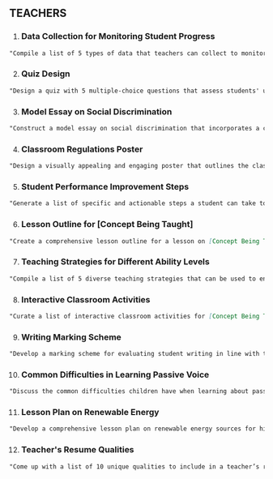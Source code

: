 ## TEACHERS

1.  ### Data Collection for Monitoring Student Progress

```markdown
"Compile a list of 5 types of data that teachers can collect to monitor student learning and progress, such as standardized test scores, attendance records, classroom participation, homework completion, and individual student-teacher conferences."
```

2.  ### Quiz Design

```markdown
"Design a quiz with 5 multiple-choice questions that assess students' understanding of [Concept Being Taught]. Each question should have one correct answer and three plausible but incorrect distractors."
```

3.  ### Model Essay on Social Discrimination

```markdown
"Construct a model essay on social discrimination that incorporates a clear thesis, strong evidence and reasoning, varied sentence structures, and precise language, thereby surpassing all requirements for an 'A' grade."
```

4.  ### Classroom Regulations Poster

```markdown
"Design a visually appealing and engaging poster that outlines the classroom regulations as well as the penalties for violating them. The poster should be clear, concise, and easy to understand."
```

5.  ### Student Performance Improvement Steps

```markdown
"Generate a list of specific and actionable steps a student can take to improve their performance in [Subject/Task], such as setting clear goals, practicing consistently, seeking feedback, and reviewing past mistakes."
```

6.  ### Lesson Outline for [Concept Being Taught]

```markdown
"Create a comprehensive lesson outline for a lesson on [Concept Being Taught], including clear learning objectives, creative activities that engage students in active learning, and criteria for success that align with the learning objectives."
```

7.  ### Teaching Strategies for Different Ability Levels

```markdown
"Compile a list of 5 diverse teaching strategies that can be used to engage and challenge students of different ability levels in a lesson on [Concept Being Taught], such as differentiated instruction, inquiry-based learning, cooperative learning, problem-based learning, and the use of multimedia resources."
```

8.  ### Interactive Classroom Activities

```markdown
"Curate a list of interactive classroom activities for [Concept Being Taught], which could include group projects, hands-on experiments, role-plays, debates, and educational games."
```

9.  ### Writing Marking Scheme

```markdown
"Develop a marking scheme for evaluating student writing in line with the [Concept Being Taught], including criteria for content accuracy, clarity of expression, organization and structure, grammar and punctuation, and originality of ideas."
```

10. ### Common Difficulties in Learning Passive Voice

```markdown
"Discuss the common difficulties children have when learning about passive voice, such as distinguishing between active and passive sentences, correctly forming the passive voice, and understanding when and why to use the passive voice."
```

11. ### Lesson Plan on Renewable Energy

```markdown
"Develop a comprehensive lesson plan on renewable energy sources for high school students, including clear learning objectives, engaging instructional activities, assessment strategies, and resources for further learning."
```

12. ### Teacher's Resume Qualities

```markdown
"Come up with a list of 10 unique qualities to include in a teacher’s resume, such as strong communication skills, adaptability, creativity in lesson planning, proficiency in educational technology, cultural sensitivity, classroom management skills, subject matter expertise, commitment to professional development, student-centered approach, and strong rapport with students."
```
